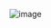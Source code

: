 ![image](https://github.com/mihioon/ecommerce03/assets/134832842/40a97146-5bea-45ff-a7d2-e7106799d60c)




